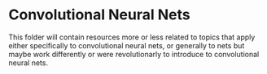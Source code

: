 # Convolutional Neural Nets 

This folder will contain resources more or less related to topics that apply either specifically to convolutional neural nets, or generally to nets but maybe work differently or were revolutionarly to introduce to convolutional neural nets.


